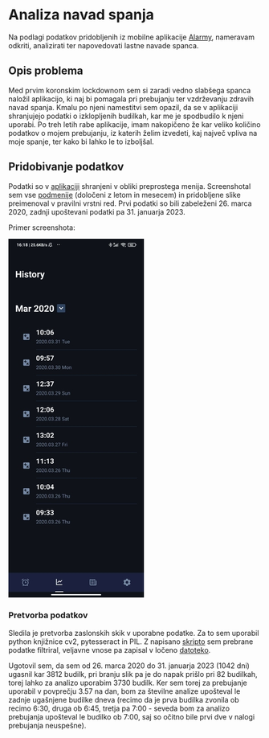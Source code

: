 # Analiza navad spanja

Na podlagi podatkov pridobljenih iz mobilne aplikacije [Alarmy](https://play.google.com/store/apps/etails?id=droom.sleepIfUCan&hl=en&gl=US), nameravam odkriti, analizirati ter napovedovati lastne navade spanca.



## Opis problema

Med prvim koronskim lockdownom sem si zaradi vedno slabšega spanca naložil aplikacijo, ki naj bi pomagala pri prebujanju ter vzdrževanju zdravih navad spanja. Kmalu po njeni namestitvi sem opazil, da se v aplikaciji shranjujejo podatki o izklopljenih budilkah, kar me je spodbudilo k njeni uporabi. Po treh letih rabe aplikacije, imam nakopičeno že kar veliko količino podatkov o mojem prebujanju, iz katerih želim izvedeti, kaj največ vpliva na moje spanje, ter kako bi lahko le to izboljšal.



## Pridobivanje podatkov

Podatki so v [aplikaciji](https://play.google.com/store/apps/details?id=droom.sleepIfUCan&hl=en&gl=US) shranjeni v obliki preprostega menija. Screenshotal sem vse [podmenije](https://github.com/MitxSte/PR23MS/tree/main/podatki/screens) (določeni z letom in mesecem) in pridobljene slike preimenoval v pravilni vrstni red. Prvi podatki so bili zabeleženi 26. marca 2020, zadnji upoštevani podatki pa 31. januarja 2023.

Primer screenshota:

![Podatki za marec 2020](https://github.com/MitxSte/PR23MS/blob/main/podatki/downsized/rsz_121.jpg "Podatki za marec 2020")


### Pretvorba podatkov

Sledila je pretvorba zaslonskih skik v uporabne podatke. Za to sem uporabil python knjižnice cv2, pytesseract in PIL. Z napisano [skripto](https://github.com/MitxSte/PR23MS/blob/main/scripts/branjeSlik.py) sem prebrane podatke filtriral, veljavne vnose pa zapisal v ločeno [datoteko](https://github.com/MitxSte/PR23MS/blob/main/podatki/test.txt).

Ugotovil sem, da sem od 26. marca 2020 do 31. januarja 2023 (1042 dni) ugasnil kar 3812 budilk, pri branju slik pa je do napak prišlo pri 82 budilkah, torej lahko za analizo uporabim 3730 budilk. Ker sem torej za prebujanje uporabil v povprečju 3.57 na dan, bom za številne analize upošteval le zadnje ugašnjene budilke dneva (recimo da je prva budilka zvonila ob recimo 6:30, druga ob 6:45, tretja pa 7:00 - seveda bom za analizo prebujanja upošteval le budilko ob 7:00, saj so očitno bile prvi dve v nalogi prebujanja neuspešne). 
